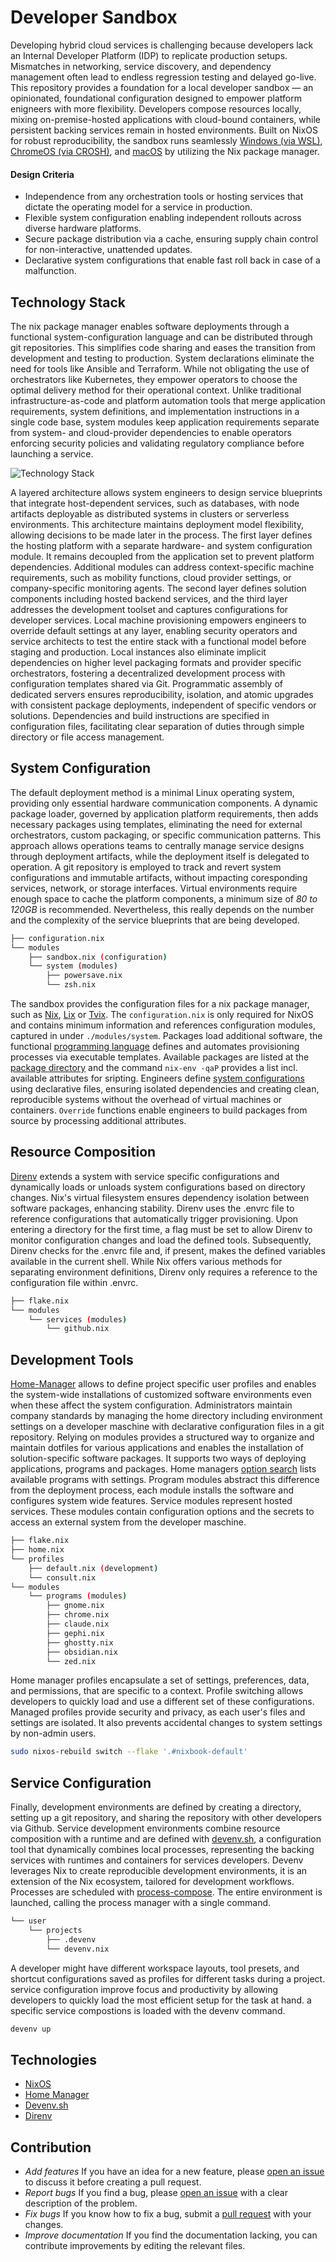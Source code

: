 # Developer Sandbox

Developing hybrid cloud services is challenging because developers lack an Internal Developer Platform (IDP) to replicate production setups. Mismatches in networking, service discovery, and dependency management often lead to endless regression testing and delayed go-live. This repository provides a foundation for a local developer sandbox — an opinionated, foundational configuration designed to empower platform enigneers with more flexibility. Developers compose resources locally, mixing on-premise-hosted applications with cloud-bound containers, while persistent backing services remain in hosted environments. Built on NixOS for robust reproducibility, the sandbox runs seamlessly [Windows (via WSL)](https://learn.microsoft.com/en-us/windows/wsl/about), [ChromeOS (via CROSH)](https://chromeos.dev/en/linux), and [macOS](https://github.com/LnL7/nix-darwin) by utilizing the Nix package manager.

#### Design Criteria

* Independence from any orchestration tools or hosting services that dictate the operating model for a service in production.
* Flexible system configuration enabling independent rollouts across diverse hardware platforms.
* Secure package distribution via a cache, ensuring supply chain control for non-interactive, unattended updates.
* Declarative system configurations that enable fast roll back in case of a malfunction.

## Technology Stack

The nix package manager enables software deployments through a functional system-configuration language and can be distributed through git repositories. This simplifies code sharing and eases the transition from development and testing to production. System declarations eliminate the need for tools like Ansible and Terraform. While not obligating the use of orchestrators like Kubernetes, they empower operators to choose the optimal delivery method for their operational context. Unlike traditional infrastructure-as-code and platform automation tools that merge application requirements, system definitions, and implementation instructions in a single code base, system modules keep application requirements separate from system- and cloud-provider dependencies to enable operators enforcing security policies and validating regulatory compliance before launching a service.

![Technology Stack](./doc/img/diagrams-technology.svg)

A layered architecture allows system engineers to design service blueprints that integrate host-dependent services, such as databases, with node artifacts deployable as distributed systems in clusters or serverless environments. This architecture maintains deployment model flexibility, allowing decisions to be made later in the process. The first layer defines the hosting platform with a separate hardware- and system configuration module. It remains decoupled from the application set to prevent platform dependencies. Additional modules can address context-specific machine requirements, such as mobility functions, cloud provider settings, or company-specific monitoring agents. The second layer defines solution components including hosted backend services, and the third layer addresses the development toolset and captures configurations for developer services. Local machine provisioning empowers engineers to override default settings at any layer, enabling security operators and service architects to test the entire stack with a functional model before staging and production. Local instances also eliminate implicit dependencies on higher level packaging formats and provider specific orchestrators, fostering a decentralized development process with configuration templates shared via Git. Programmatic assembly of dedicated servers ensures reproducibility, isolation, and atomic upgrades with consistent package deployments, independent of specific vendors or solutions. Dependencies and build instructions are specified in configuration files, facilitating clear separation of duties through simple directory or file access management.

## System Configuration

The default deployment method is a minimal Linux operating system, providing only essential hardware communication components. A dynamic package loader, governed by application platform requirements, then adds necessary packages using templates, eliminating the need for external orchestrators, custom packaging, or specific communication patterns. This approach allows operations teams to centrally manage service designs through deployment artifacts, while the deployment itself is delegated to operation. A git repository is employed to track and revert system configurations and immutable artifacts, without impacting coresponding services, network, or storage interfaces. Virtual environments require enough space to cache the platform components, a minimum size of *80 to 120GB* is recommended. Nevertheless, this really depends on the number and the complexity of the service blueprints that are being developed.

```sh
├── configuration.nix
└── modules
    ├── sandbox.nix (configuration)
    └── system (modules)
        ├── powersave.nix
        └── zsh.nix
```

The sandbox provides the configuration files for a nix package manager, such as [Nix](https://github.com/NixOS/nix), [Lix](https://lix.systems/) or [Tvix](https://tvix.dev/). The `configuration.nix` is only required for NixOS and contains minimum information and references configuration modules, captured in under `./modules/system`. Packages load additional software, the functional [programming language](https://nix.dev/tutorials/nix-language.html) defines and automates provisioning processes via executable templates. Available packages are listed at the [package directory](https://search.nixos.org/packages) and the command `nix-env -qaP` provides a list incl. available attributes for sripting. Engineers define [system configurations](https://nix.dev/tutorials/packaging-existing-software.html) using declarative files, ensuring isolated dependencies and creating clean, reproducible systems without the overhead of virtual machines or containers. `Override` functions enable engineers to build packages from source by processing additional attributes.

## Resource Composition

[Direnv](https://direnv.net/) extends a system with service specific configurations and dynamically loads or unloads system configurations based on directory changes. Nix's virtual filesystem ensures dependency isolation between software packages, enhancing stability. Direnv uses the .envrc file to reference configurations that automatically trigger provisioning. Upon entering a directory for the first time, a flag must be set to allow Direnv to monitor configuration changes and load the defined tools. Subsequently, Direnv checks for the .envrc file and, if present, makes the defined variables available in the current shell. While Nix offers various methods for separating environment definitions, Direnv only requires a reference to the configuration file within .envrc.

```sh
├── flake.nix
└── modules
    └── services (modules)
        └── github.nix
```

## Development Tools

[Home-Manager](https://nix-community.github.io/home-manager/) allows to define project specific user profiles and enables the system-wide installations of customized software environments even when these affect the system configuration. Administrators maintain company standards by managing the home directory including environment settings on a developer maschine with declarative configuration files in a git repository. Relying on modules provides a structured way to organize and maintain dotfiles for various applications and enables the installation of solution-specific software packages. It supports two ways of deploying applications, programs and packages. Home managers [option search](https://home-manager-options.extranix.com/) lists available programs with settings. Program modules abstract this difference from the deployment process, each module installs the software and configures system wide features. Service modules represent hosted services. These modules contain configuration options and the secrets to access an external system from the developer maschine.

```sh
├── flake.nix
├── home.nix
└── profiles
    ├── default.nix (development)
    └── consult.nix
└── modules
    └── programs (modules)
        ├── gnome.nix
        ├── chrome.nix
        ├── claude.nix
        ├── gephi.nix
        ├── ghostty.nix
        ├── obsidian.nix
        └── zed.nix
```

Home manager profiles encapsulate a set of settings, preferences, data, and permissions, that are specific to a context. Profile switching allows developers to quickly load and use a different set of these configurations. Managed profiles provide security and privacy, as each user's files and settings are isolated. It also prevents accidental changes to system settings by non-admin users.

```sh
sudo nixos-rebuild switch --flake '.#nixbook-default'
```

## Service Configuration

Finally, development environments are defined by creating a directory, setting up a git repository, and sharing the repository with other developers via Github. Service development environments combine resource composition with a runtime and are defined with [devenv.sh](https://devenv.sh/), a configuration tool that dynamically combines local processes, representing the backing services with runtimes and containers for services developers. Devenv leverages Nix to create reproducible development environments, it is an extension of the Nix ecosystem, tailored for development workflows. Processes are scheduled with [process-compose](https://github.com/F1bonacc1/process-compose). The entire environment is launched, calling the process manager with a single command.

```sh
└── user
    └── projects
        ├── .devenv
        └── devenv.nix
```

A developer might have different workspace layouts, tool presets, and shortcut configurations saved as profiles for different tasks during a project. service configuration improve focus and productivity by allowing developers to quickly load the most efficient setup for the task at hand. a specific service compostions is loaded with the devenv command.

```sh
devenv up

```

## Technologies

* [NixOS](https://nixos.org/)
* [Home Manager](https://nix-community.github.io/home-manager/)
* [Devenv.sh](https://devenv.sh/)
* [Direnv](https://direnv.net/)

## Contribution
* *Add features* If you have an idea for a new feature, please [open an issue](https://github.com/hcops/sandbox/issues/new) to discuss it before creating a pull request.
* *Report bugs* If you find a bug, please [open an issue](https://github.com/hcops/sandbox/issues/new) with a clear description of the problem.
* *Fix bugs* If you know how to fix a bug, submit a [pull request](https://github.com/hcops/sandbox/pull/new) with your changes.
* *Improve documentation* If you find the documentation lacking, you can contribute improvements by editing the relevant files.
